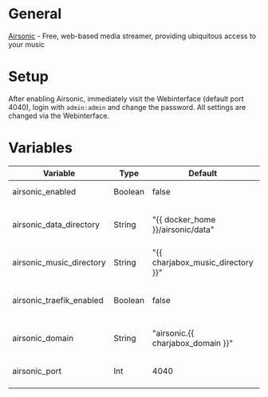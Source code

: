 # General
[Airsonic](https://airsonic.github.io/) - Free, web-based media streamer, providing ubiquitous access to your music

# Setup
After enabling Airsonic, immediately visit the Webinterface (default port 4040), login with `admin:admin` and change the password.
All settings are changed via the Webinterface.

# Variables

| Variable                 | Type                              | Default                           | Comment                                          |
|--------------------------|-----------------------------------|-----------------------------------|--------------------------------------------------|
| airsonic_enabled         | Boolean                           | false                             | Enable/Disable the application                   |
| airsonic_data_directory  | String                            | "{{ docker_home }}/airsonic/data" | Path were application data should be stored      |
| airsonic_music_directory | String                            | "{{ charjabox_music_directory }}" | Path were music files are stored                 |
| airsonic_traefik_enabled | Boolean                           | false                             | Enable/Disable access to application via Traefik |
| airsonic_domain          | String                            | "airsonic.{{ charjabox_domain }}" | Domain used to access the application            |
| airsonic_port            | Int                               | 4040                              | Port used to access the webinterface             |

